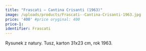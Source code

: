 ```yaml
---
title: "Frascati – Cantina Crisanti (1963)"
image: /uploads/products/Frascati--Cantina-Crisanti-1963.jpg
price: '400' #price oryginal: 400
price-1:
identifier: Frascati
---
```


Rysunek z natury. Tusz, karton 31x23 cm, rok 1963.